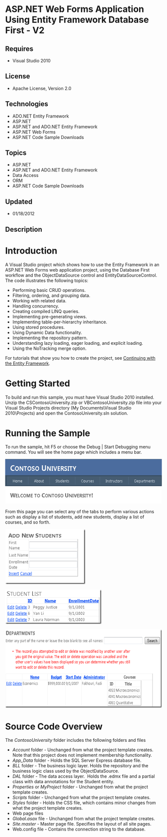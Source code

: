 # ASP.NET Web Forms Application Using Entity Framework Database First - V2
## Requires
- Visual Studio 2010
## License
- Apache License, Version 2.0
## Technologies
- ADO.NET Entity Framework
- ASP.NET
- ASP.NET and ADO.NET Entity Framework
- ASP.NET Web Forms
- ASP.NET Code Sample Downloads
## Topics
- ASP.NET
- ASP.NET and ADO.NET Entity Framework
- Data Access
- ORM
- ASP.NET Code Sample Downloads
## Updated
- 01/18/2012
## Description

<h1>Introduction</h1>
<p>A Visual Studio project which shows how to use the Entity Framework in an ASP.NET Web Forms web application project, using the Database First workflow and the ObjectDataSource control and EntityDataSourceControl. The code illustrates the following topics:</p>
<ul>
<li>Performing basic CRUD operations. </li><li>Filtering, ordering, and grouping data. </li><li>Working with related data. </li><li>Handling concurrency. </li><li>Creating compiled LINQ&nbsp;queries. </li><li>Implementing pre-generating views. </li><li>Implementing table-per-hierarchy inheritance. </li><li>Using stored procedures. </li><li>Using Dynamic Data functionality. </li><li>Implementing the repository pattern. </li><li>Understanding lazy loading, eager loading, and explicit loading. </li><li>Using the NoTracking merge option. </li></ul>
<p>For tutorials that show you how to create the project, see&nbsp;<a href="http://www.asp.net/entity-framework/tutorials#Continuing">Continuing with the Entity Framework</a>.</p>
<h1>Getting Started</h1>
<p>To build and run this sample, you must have Visual Studio 2010 installed. Unzip the CSContosoUniversity.zip or VBContosoUniversity.zip file into your Visual Studio Projects directory (My Documents\Visual Studio 2010\Projects) and open the ContosoUniversity.sln
 solution.</p>
<h1>Running the Sample</h1>
<p>To run the sample, hit F5 or choose the Debug | Start Debugging menu command. You will see the home page which includes a menu bar.</p>
<p><img src="19095-contosouniversityhomepage.png" alt="" width="564" height="143"></p>
<p>From this page you can select any of the tabs to perform various actions such as display a list of students, add new students, display a list of courses, and so forth.</p>
<p><img src="19097-addstudents.png" alt="" width="258" height="177"></p>
<p><img src="19096-studentlist.png" alt="" width="310" height="111"></p>
<p><img src="19098-departmentsconcurrency.png" alt="" width="631" height="252"></p>
<h1>Source Code Overview</h1>
<p>The <em>ContosoUniversity</em> folder includes the following folders and files</p>
<ul>
<li><em>Account</em> folder - Unchanged from what the project template creates. Note that this project does not implement membership functionality.
</li><li><em>App_Data</em> folder - Holds the SQL Server Express database file. </li><li><em>BLL</em> folder - The business logic layer. Holds the repository and the business logic class used by the ObjectDataSource.
</li><li><em>DAL</em> folder - The data access layer.&nbsp; Holds the .edmx file and a partial class with data annotations for the Student entity.
</li><li><em>Properties</em> or <em>MyProject</em> folder - Unchanged from what the project template creates.
</li><li><em>Scripts</em> folder - Unchanged from what the project template creates. </li><li><em>Styles</em> folder - Holds the CSS file, which contains minor changes from what the project template creates.
</li><li>Web page files </li><li><em>Global.asax</em> file - Unchanged from what the project template creates.
</li><li><em>Site.master</em> - Master page file. Specifies the layout of all site pages.
</li><li>Web.config file - Contains the connection string to the database. </li></ul>
